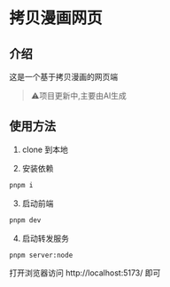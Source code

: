 # 拷贝漫画网页

## 介绍
这是一个基于拷贝漫画的网页端

> ⚠️项目更新中,主要由AI生成

## 使用方法

1. clone 到本地

2. 安装依赖
```bash
pnpm i
```

3. 启动前端
```bash
pnpm dev
```

4. 启动转发服务
```bash
pnpm server:node
```

打开浏览器访问 http://localhost:5173/ 即可

